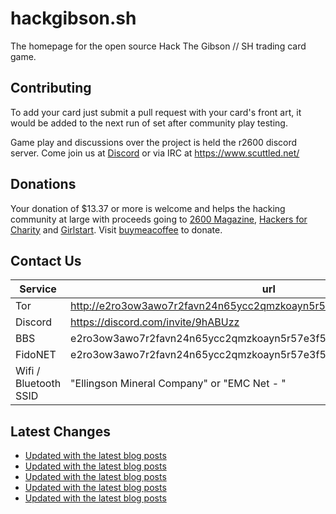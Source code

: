 # hackgibson.sh
The homepage for the open source Hack The Gibson // SH trading card game.


## Contributing

To add your card just submit a pull request with your card's front art, it would be added to the next run of set after community play testing.

Game play and discussions over the project is held the r2600 discord server. Come join us at [Discord](https://discord.com/invite/9hABUzz) or via IRC at https://www.scuttled.net/


## Donations

Your donation of $13.37 or more is welcome and helps the hacking community at large with proceeds going to [2600 Magazine](https://2600.com/), [Hackers for Charity](https://hackersforcharity.org) and [Girlstart](https://girlstart.org).  Visit [buymeacoffee](https://www.buymeacoffee.com/hackgibson.sh) to donate.


## Contact Us

Service | url
-|-
Tor | http://e2ro3ow3awo7r2favn24n65ycc2qmzkoayn5r57e3f56nvjwdcgg32ad.onion
Discord | https://discord.com/invite/9hABUzz
BBS | e2ro3ow3awo7r2favn24n65ycc2qmzkoayn5r57e3f56nvjwdcgg32ad.onion:23
FidoNET | e2ro3ow3awo7r2favn24n65ycc2qmzkoayn5r57e3f56nvjwdcgg32ad.onion:24554
Wifi / Bluetooth SSID | "Ellingson Mineral Company" or "EMC Net - <fidonet address>"

## Latest Changes
<!-- BLOG-POST-LIST:START -->
- [Updated with the latest blog posts](https://github.com/DFW2600/hackgibson.sh/commit/35987c786d7b71b52a13e6cda969c029a57f0435)
- [Updated with the latest blog posts](https://github.com/DFW2600/hackgibson.sh/commit/3d56ea48e7f24755a4665f1e80749c9c3a79a9bb)
- [Updated with the latest blog posts](https://github.com/DFW2600/hackgibson.sh/commit/5f73b9c30e0378a279f1879e23a75bd3c2bd5a70)
- [Updated with the latest blog posts](https://github.com/DFW2600/hackgibson.sh/commit/b34c1be69e451ec32999b3fbe08d67ebe82a78a4)
- [Updated with the latest blog posts](https://github.com/DFW2600/hackgibson.sh/commit/468af26c1757f810884d0d3beee2ebc8370ed0ae)
<!-- BLOG-POST-LIST:END -->
